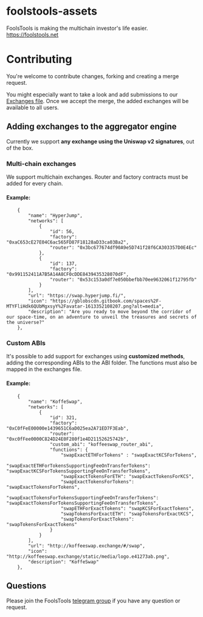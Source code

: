 # foolstools-assets
FoolsTools is making the multichain investor's life easier. https://foolstools.net
# Contributing
You're welcome to contribute changes, forking and creating a merge request.

You might especially want to take a look and add submissions to our [Exchanges file](https://github.com/foolstools/foolstools-assets/blob/main/assets/jsons/exchanges.json).
Once we accept the merge, the added exchanges will be available to all users.

## Adding exchanges to the aggregator engine
Currently we support **any exchange using the Uniswap v2 signatures**, out of the box.

### Multi-chain exchanges
We support multichain exchanges. Router and factory contracts must be added for every chain.
#### Example:

        {
            "name": "HyperJump",
            "networks": [
                {
                    "id": 56,
                    "factory": "0xaC653cE27E04C6ac565FD87F18128aD33ca03Ba2",
                    "router": "0x3bc677674df90A9e5D741f28f6CA303357D0E4Ec"
                },
                {
                    "id": 137,
                    "factory": "0x991152411A7B5A14A8CF0cDDE8439435328070dF",
                    "router": "0x53c153a0df7e050bbefbb70ee9632061f12795fb"
                }
            ],
            "url": "https://swap.hyperjump.fi/",
            "icon": "https://gblobscdn.gitbook.com/spaces%2F-MTYFliHdk6QUbMgxsyY%2Favatar-1613352108207.png?alt=media",
            "description": "Are you ready to move beyond the corridor of our space-time, on an adventure to unveil the treasures and secrets of the universe?"
        },


### Custom ABIs
It's possible to add support for exchanges using **customized methods**, adding the corresponding ABIs to the ABI folder. The functions must also be mapped in the exchanges file.

#### Example:

        {
            "name": "KoffeSwap",
            "networks": [
                {
                    "id": 321,
                    "factory": "0xC0fFeE00000e1439651C6aD025ea2A71ED7F3Eab",
                    "router": "0xc0fFee0000C824D24E0F280f1e4D21152625742b",
                    "custom_abi": "koffeeswap_router_abi",
                    "functions": {
                        "swapExactETHForTokens" : "swapExactKCSForTokens",
                        "swapExactETHForTokensSupportingFeeOnTransferTokens": "swapExactKCSForTokensSupportingFeeOnTransferTokens",
                        "swapExactTokensForETH": "swapExactTokensForKCS",
                        "swapExactTokensForTokens": "swapExactTokensForTokens",
                        "swapExactTokensForTokensSupportingFeeOnTransferTokens": "swapExactTokensForTokensSupportingFeeOnTransferTokens",
                        "swapETHForExactTokens": "swapKCSForExactTokens",
                        "swapTokensForExactETH": "swapTokensForExactKCS",
                        "swapTokensForExactTokens": "swapTokensForExactTokens"
                    }                    
                }
            ],
            "url": "http://koffeeswap.exchange/#/swap",
            "icon": "http://koffeeswap.exchange/static/media/logo.e41273ab.png",
            "description": "KoffeSwap"
        },      
        
## Questions
Please join the FoolsTools [telegram group](https://t.me/theTestToken) if you have any question or request.
